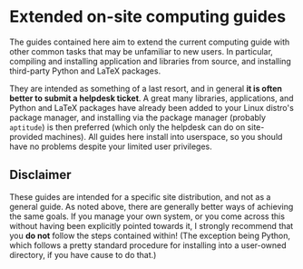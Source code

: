Extended on-site computing guides
=================================

The guides contained here aim to extend the current computing guide with other
common tasks that may be unfamiliar to new users.
In particular, compiling and installing application and libraries from source,
and installing third-party Python and LaTeX packages.

They are intended as something of a last resort, and in general __it is often
better to submit a helpdesk ticket__.
A great many libraries, applications, and Python and LaTeX packages have
already been added to your Linux distro's package manager, and installing via
the package manager (probably `aptitude`) is then preferred (which only the
helpdesk can do on site-provided machines).
All guides here install into userspace, so you should have no problems despite
your limited user privileges.

__Disclaimer__
---------------

These guides are intended for a specific site distribution, and not as a
general guide.
As noted above, there are generally better ways of achieving the same goals.
If you manage your own system, or you come across this without having been
explicitly pointed towards it, I strongly recommend that you __do not__ follow
the steps contained within!
(The exception being Python, which follows a pretty standard procedure for
installing into a user-owned directory, if you have cause to do that.)
